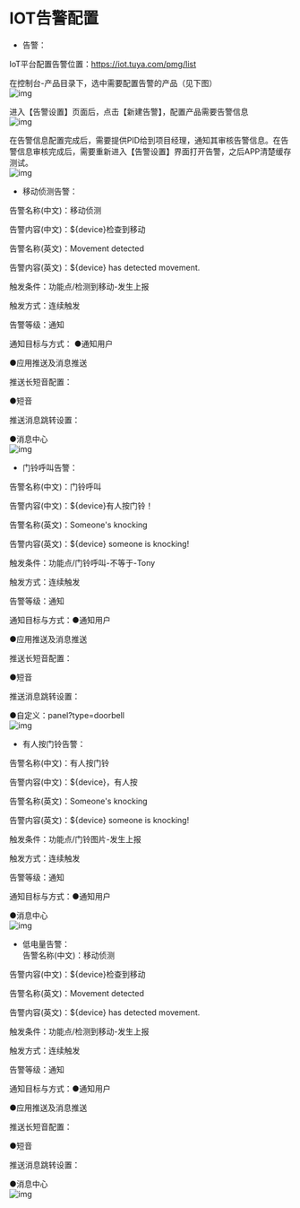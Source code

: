 # IOT告警配置

* 告警：

IoT平台配置告警位置：https://iot.tuya.com/pmg/list  

在控制台-产品目录下，选中需要配置告警的产品（见下图）  
![img](iotwarn.assets/wps1.jpg)   

进入【告警设置】页面后，点击【新建告警】，配置产品需要告警信息  
![img](iotwarn.assets/wps3.jpg)   

在告警信息配置完成后，需要提供PID给到项目经理，通知其审核告警信息。在告警信息审核完成后，需要重新进入【告警设置】界面打开告警，之后APP清楚缓存测试。  
![img](iotwarn.assets/wps4.jpg) 

* 移动侦测告警：  

告警名称(中文)：移动侦测  

告警内容(中文)：${device}检查到移动  

告警名称(英文)：Movement detected  

告警内容(英文)：${device} has detected movement.  

触发条件：功能点/检测到移动-发生上报  

触发方式：连续触发  

告警等级：通知  

通知目标与方式： ●通知用户  

  ●应用推送及消息推送  

推送长短音配置：  

  ●短音  

推送消息跳转设置：  

  ●消息中心  
![img](iotwarn.assets/wps5.jpg)

* 门铃呼叫告警：  

告警名称(中文)：门铃呼叫  

告警内容(中文)：${device}有人按门铃！  

告警名称(英文)：Someone's knocking  

告警内容(英文)：${device} someone is knocking!  

触发条件：功能点/门铃呼叫-不等于-Tony  

触发方式：连续触发  

告警等级：通知  

通知目标与方式：●通知用户  

●应用推送及消息推送   

推送长短音配置：  

  ●短音  

推送消息跳转设置：  

●自定义：panel?type=doorbell  
![img](iotwarn.assets/wps6.jpg)  

* 有人按门铃告警：   

告警名称(中文)：有人按门铃  

告警内容(中文)：${device}，有人按  

告警名称(英文)：Someone's knocking  

告警内容(英文)：${device} someone is knocking!  

触发条件：功能点/门铃图片-发生上报  

触发方式：连续触发  

告警等级：通知  

通知目标与方式：●通知用户  

 ●消息中心  
![img](iotwarn.assets/wps7.jpg)  

* 低电量告警：  
告警名称(中文)：移动侦测  

告警内容(中文)：${device}检查到移动  

告警名称(英文)：Movement detected  

告警内容(英文)：${device} has detected movement.  

触发条件：功能点/检测到移动-发生上报  

触发方式：连续触发  

告警等级：通知  

通知目标与方式：●通知用户  

●应用推送及消息推送  

推送长短音配置：  

  ●短音  

推送消息跳转设置：  

●消息中心  
![img](iotwarn.assets/wps8.jpg)
